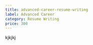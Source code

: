 ```yaml
---
title: advanced-career-resume-writing
label: Advanced Career
category: Resume Writing
price: 300
---
```

kjkjkj

